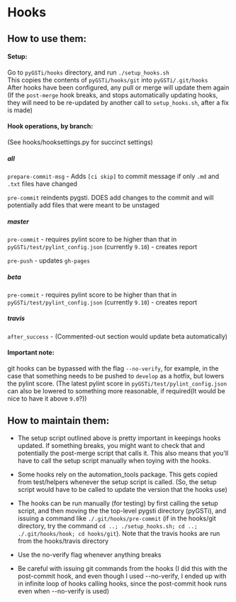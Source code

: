 # Hooks 
## How to use them:

#### Setup:  

Go to `pyGSTi/hooks` directory, and run `./setup_hooks.sh`  
This copies the contents of `pyGSTi/hooks/git` into `pyGSTi/.git/hooks`  
After hooks have been configured, any pull or merge will update them again  
(If the `post-merge` hook breaks, and stops automatically updating hooks, they will need to be re-updated by another call to `setup_hooks.sh`, after a fix is made)

#### Hook operations, by branch:
(See hooks/hooksettings.py for succinct settings)

##### all

`prepare-commit-msg` - Adds `[ci skip]` to commit message if only `.md` and `.txt` files have changed

`pre-commit` reindents pygsti. DOES add changes to the commit and will potentially add files that were meant to be unstaged

##### master

`pre-commit`   -  requires pylint score to be higher than that in `pyGSTi/test/pylint_config.json` (currently `9.10`) - creates report

`pre-push`     -  updates `gh-pages`

##### beta

`pre-commit`   -  requires pylint score to be higher than that in `pyGSTi/test/pylint_config.json` (currently `9.10`) - creates report

##### travis

`after_success` - (Commented-out section would update beta automatically)

#### Important note:

git hooks can be bypassed with the flag `--no-verify`, for example, in the case that something needs to be pushed to `develop` as a hotfix, but lowers the pylint score. (The latest pylint score in `pyGSTi/test/pylint_config.json` can also be lowered to something more reasonable, if required(It would be nice to have it above `9.0`?))

## How to maintain them:

- The setup script outlined above is pretty important in keepings hooks updated. If something breaks, you might want to check that and potentially the post-merge script that calls it. This also means that you'll have to call the setup script manually when toying with the hooks.

- Some hooks rely on the automation_tools package. This gets copied from test/helpers whenever the setup script is called. (So, the setup script would have to be called to update the version that the hooks use)

- The hooks can be run manually (for testing) by first calling the setup script, and then moving the the top-level pygsti directory (pyGSTi), and issuing a command like `./.git/hooks/pre-commit` (if in the hooks/git directory, try the command `cd ..; ./setup_hooks.sh; cd ..; ./.git/hooks/hook; cd hooks/git`). Note that the travis hooks are run from the hooks/travis directory

- Use the no-verify flag whenever anything breaks

- Be careful with issuing git commands from the hooks (I did this with the post-commit hook, and even though I used --no-verify, I ended up with in infinite loop of hooks calling hooks, since the post-commit hook runs even when --no-verify is used)


